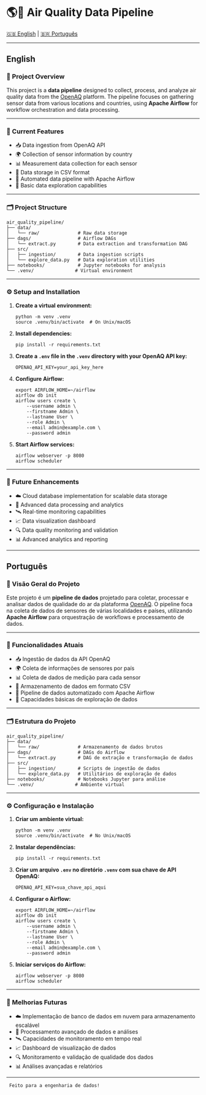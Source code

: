 # 🌎💨 Air Quality Data Pipeline

[🇬🇧 English](#english) | [🇧🇷 Português](#português)

---

## English

### 🌟 Project Overview
This project is a **data pipeline** designed to collect, process, and analyze air quality data from the [OpenAQ](https://openaq.org/) platform. The pipeline focuses on gathering sensor data from various locations and countries, using **Apache Airflow** for workflow orchestration and data processing.

---

### 🚀 Current Features
- 📥 Data ingestion from OpenAQ API
- 🌍 Collection of sensor information by country
- 📊 Measurement data collection for each sensor
- 💾 Data storage in CSV format
- 🔄 Automated data pipeline with Apache Airflow
- 🔎 Basic data exploration capabilities

---

### 🗂️ Project Structure

```
air_quality_pipeline/
├── data/
│   └── raw/              # Raw data storage
├── dags/                 # Airflow DAGs
│   └── extract.py        # Data extraction and transformation DAG
├── src/
│   ├── ingestion/        # Data ingestion scripts
│   └── explore_data.py   # Data exploration utilities
├── notebooks/            # Jupyter notebooks for analysis
└── .venv/               # Virtual environment
```
---

### ⚙️ Setup and Installation

1. **Create a virtual environment:**
    ```
    python -m venv .venv
    source .venv/bin/activate  # On Unix/macOS
    ```

2. **Install dependencies:**
    ```
    pip install -r requirements.txt
    ```

3. **Create a `.env` file in the `.venv` directory with your OpenAQ API key:**
    ```
    OPENAQ_API_KEY=your_api_key_here
    ```

4. **Configure Airflow:**
    ```
    export AIRFLOW_HOME=~/airflow
    airflow db init
    airflow users create \
        --username admin \
        --firstname Admin \
        --lastname User \
        --role Admin \
        --email admin@example.com \
        --password admin
    ```

5. **Start Airflow services:**
    ```
    airflow webserver -p 8080
    airflow scheduler
    ```

---

### 🌱 Future Enhancements
- ☁️ Cloud database implementation for scalable data storage
- 🧠 Advanced data processing and analytics
- 🛰️ Real-time monitoring capabilities
- 📈 Data visualization dashboard
- 🔍 Data quality monitoring and validation
- 📊 Advanced analytics and reporting

---

## Português

### 🌟 Visão Geral do Projeto
Este projeto é um **pipeline de dados** projetado para coletar, processar e analisar dados de qualidade do ar da plataforma [OpenAQ](https://openaq.org/). O pipeline foca na coleta de dados de sensores de várias localidades e países, utilizando **Apache Airflow** para orquestração de workflows e processamento de dados.

---

### 🚀 Funcionalidades Atuais
- 📥 Ingestão de dados da API OpenAQ
- 🌍 Coleta de informações de sensores por país
- 📊 Coleta de dados de medição para cada sensor
- 💾 Armazenamento de dados em formato CSV
- 🔄 Pipeline de dados automatizado com Apache Airflow
- 🔎 Capacidades básicas de exploração de dados

---

### 🗂️ Estrutura do Projeto

```
air_quality_pipeline/
├── data/
│   └── raw/              # Armazenamento de dados brutos
├── dags/                 # DAGs do Airflow
│   └── extract.py        # DAG de extração e transformação de dados
├── src/
│   ├── ingestion/        # Scripts de ingestão de dados
│   └── explore_data.py   # Utilitários de exploração de dados
├── notebooks/            # Notebooks Jupyter para análise
└── .venv/               # Ambiente virtual
```

---

### ⚙️ Configuração e Instalação

1. **Criar um ambiente virtual:**
    ```
    python -m venv .venv
    source .venv/bin/activate  # No Unix/macOS
    ```

2. **Instalar dependências:**
    ```
    pip install -r requirements.txt
    ```

3. **Criar um arquivo `.env` no diretório `.venv` com sua chave de API OpenAQ:**
    ```
    OPENAQ_API_KEY=sua_chave_api_aqui
    ```

4. **Configurar o Airflow:**
    ```
    export AIRFLOW_HOME=~/airflow
    airflow db init
    airflow users create \
        --username admin \
        --firstname Admin \
        --lastname User \
        --role Admin \
        --email admin@example.com \
        --password admin
    ```

5. **Iniciar serviços do Airflow:**
    ```
    airflow webserver -p 8080
    airflow scheduler
    ```

---

### 🌱 Melhorias Futuras
- ☁️ Implementação de banco de dados em nuvem para armazenamento escalável
- 🧠 Processamento avançado de dados e análises
- 🛰️ Capacidades de monitoramento em tempo real
- 📈 Dashboard de visualização de dados
- 🔍 Monitoramento e validação de qualidade dos dados
- 📊 Análises avançadas e relatórios

---

     Feito para a engenharia de dados!

